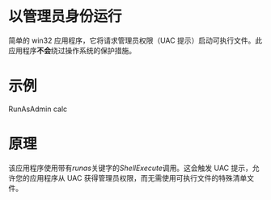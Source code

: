 # 以管理员身份运行

简单的 win32 应用程序，它将请求管理员权限（UAC 提示）启动可执行文件。此应用程序**不会**绕过操作系统的保护措施。

# 示例

RunAsAdmin calc



# 原理

该应用程序使用带有*runas*关键字的*ShellExecute*调用。这会触发 UAC 提示，允许您的应用程序从 UAC 获得管理员权限，而无需使用可执行文件的特殊清单文件。

